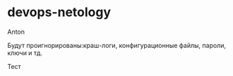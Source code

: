 # devops-netology
Anton

Будут проигнорированы:краш-логи, конфигурационные файлы, пароли, ключи и тд.

Тест